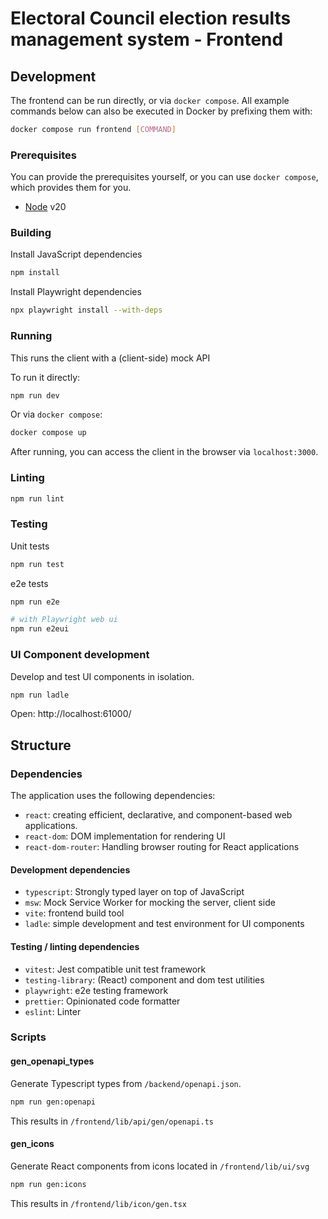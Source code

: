 # Electoral Council election results management system - Frontend

## Development

The frontend can be run directly, or via `docker compose`. All example commands below can also be executed in Docker by prefixing them with:

```sh
docker compose run frontend [COMMAND]
```

### Prerequisites

You can provide the prerequisites yourself, or you can use `docker compose`, which provides them for you.

- [Node](https://nodejs.org) v20

### Building

Install JavaScript dependencies

```sh
npm install
```

Install Playwright dependencies

```sh
npx playwright install --with-deps
```

### Running

This runs the client with a (client-side) mock API

To run it directly:

```sh
npm run dev
```

Or via `docker compose`:

```sh
docker compose up
```

After running, you can access the client in the browser via `localhost:3000`.

### Linting

```sh
npm run lint
```

### Testing

Unit tests

```sh
npm run test
```

e2e tests

```sh
npm run e2e

# with Playwright web ui
npm run e2eui
```

### UI Component development

Develop and test UI components in isolation.

```sh
npm run ladle
```

Open: http://localhost:61000/

## Structure

### Dependencies

The application uses the following dependencies:

- `react`: creating efficient, declarative, and component-based web applications.
- `react-dom`: DOM implementation for rendering UI
- `react-dom-router`: Handling browser routing for React applications

#### Development dependencies

- `typescript`: Strongly typed layer on top of JavaScript
- `msw`: Mock Service Worker for mocking the server, client side
- `vite`: frontend build tool
- `ladle`: simple development and test environment for UI components

#### Testing / linting dependencies

- `vitest`: Jest compatible unit test framework
- `testing-library`: (React) component and dom test utilities
- `playwright`: e2e testing framework
- `prettier`: Opinionated code formatter
- `eslint`: Linter

### Scripts

#### gen_openapi_types

Generate Typescript types from `/backend/openapi.json`.

```sh
npm run gen:openapi
```

This results in `/frontend/lib/api/gen/openapi.ts`

#### gen_icons

Generate React components from icons located in `/frontend/lib/ui/svg`

```sh
npm run gen:icons
```

This results in `/frontend/lib/icon/gen.tsx`
